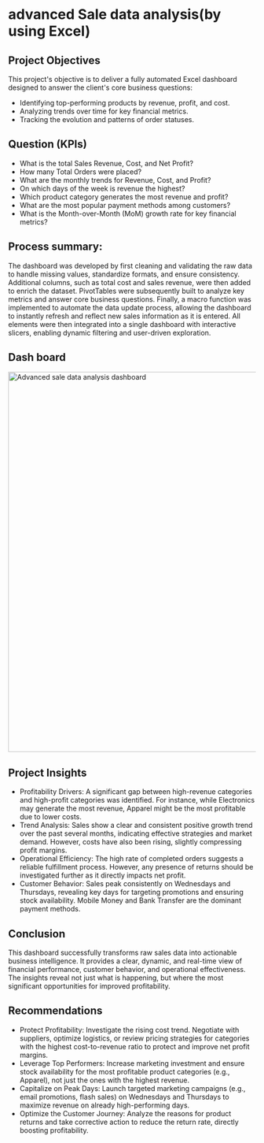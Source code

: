 # advanced Sale data analysis(by using Excel)
## Project Objectives

This project's objective is to deliver a fully automated Excel dashboard designed to answer the client's core business questions:
- Identifying top-performing products by revenue, profit, and cost.
- Analyzing trends over time for key financial metrics.
- Tracking the evolution and patterns of order statuses.

 ## Question (KPIs) 
- What is the total Sales Revenue, Cost, and Net Profit?
- How many Total Orders were placed?
- What are the monthly trends for Revenue, Cost, and Profit?
- On which days of the week is revenue the highest?
- Which product category generates the most revenue and profit?
- What are the most popular payment methods among customers?
- What is the Month-over-Month (MoM) growth rate for key financial metrics?

## Process summary:
The dashboard was developed by first cleaning and validating the raw data to handle missing values, standardize formats, and ensure consistency. Additional columns, such as total cost and sales revenue, were then added to enrich the dataset. PivotTables were subsequently built to analyze key metrics and answer core business questions. Finally, a macro function was implemented to automate the data update process, allowing the dashboard to instantly refresh and reflect new sales information as it is entered. All elements were then integrated into a single dashboard with interactive slicers, enabling dynamic filtering and user-driven exploration.

## Dash board

<img width="1662" height="772" alt="Advanced sale data analysis dashboard" src="https://github.com/user-attachments/assets/0f55517a-e7d8-47e4-82b8-a71e1c8b32b9" />


## Project Insights

- Profitability Drivers:
A significant gap between high-revenue categories and high-profit categories was identified. For instance, while Electronics may generate the most revenue, Apparel might be the most profitable due to lower costs.
- Trend Analysis:
Sales show a clear and consistent positive growth trend over the past several months, indicating effective strategies and market demand. However, costs have also been rising, slightly compressing profit margins.
- Operational Efficiency: 
The high rate of completed orders suggests a reliable fulfillment process. However, any presence of returns should be investigated further as it directly impacts net profit.
- Customer Behavior:
Sales peak consistently on Wednesdays and Thursdays, revealing key days for targeting promotions and ensuring stock availability. Mobile Money and Bank Transfer are the dominant payment methods.

## Conclusion
This dashboard successfully transforms raw sales data into actionable business intelligence. It provides a clear, dynamic, and real-time view of financial performance, customer behavior, and operational effectiveness. The insights reveal not just what is happening, but where the most significant opportunities for improved profitability.

## Recommendations
- Protect Profitability: 
Investigate the rising cost trend. Negotiate with suppliers, optimize logistics, or review pricing strategies for categories with the highest cost-to-revenue ratio to protect and improve net profit margins.
- Leverage Top Performers:
Increase marketing investment and ensure stock availability for the most profitable product categories (e.g., Apparel), not just the ones with the highest revenue.
- Capitalize on Peak Days: 
Launch targeted marketing campaigns (e.g., email promotions, flash sales) on Wednesdays and Thursdays to maximize revenue on already high-performing days.
- Optimize the Customer Journey: 
Analyze the reasons for product returns and take corrective action to reduce the return rate, directly boosting profitability.
 
